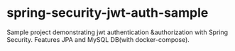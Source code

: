 # spring-security-jwt-auth-sample
Sample project demonstrating jwt authentication &authorization with Spring Security. 
Features JPA and MySQL DB(with docker-compose).